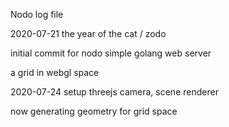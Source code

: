 Nodo log file

2020-07-21 the year of the cat / zodo

initial commit for nodo simple golang web server

a grid in webgl space

2020-07-24 setup threejs camera, scene renderer

now generating geometry for grid space


